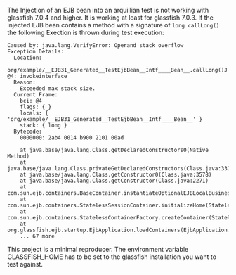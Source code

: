 The Injection of an EJB bean into an arquillian test is not working with glassfish 7.0.4 and higher. It is working at least for glassfish 7.0.3.
If the injected EJB bean contains a method with a signature of 
`long callLong()`
the following Exection is thrown during test execution:
``` 
Caused by: java.lang.VerifyError: Operand stack overflow
Exception Details:
  Location:
    org/example/__EJB31_Generated__TestEjbBean__Intf____Bean__.callLong()J @4: invokeinterface
  Reason:
    Exceeded max stack size.
  Current Frame:
    bci: @4
    flags: { }
    locals: { 'org/example/__EJB31_Generated__TestEjbBean__Intf____Bean__' }
    stack: { long }
  Bytecode:
    0000000: 2ab4 0014 b900 2101 00ad               

	at java.base/java.lang.Class.getDeclaredConstructors0(Native Method)
	at java.base/java.lang.Class.privateGetDeclaredConstructors(Class.java:3373)
	at java.base/java.lang.Class.getConstructor0(Class.java:3578)
	at java.base/java.lang.Class.getConstructor(Class.java:2271)
	at com.sun.ejb.containers.BaseContainer.instantiateOptionalEJBLocalBusinessObjectImpl(BaseContainer.java:3347)
	at com.sun.ejb.containers.StatelessSessionContainer.initializeHome(StatelessSessionContainer.java:191)
	at com.sun.ejb.containers.StatelessContainerFactory.createContainer(StatelessContainerFactory.java:39)
	at org.glassfish.ejb.startup.EjbApplication.loadContainers(EjbApplication.java:192)
	... 67 more
```
This project is a minimal reproducer.
The environment variable GLASSFISH_HOME has to be set to the glassfish installation you want to test against.